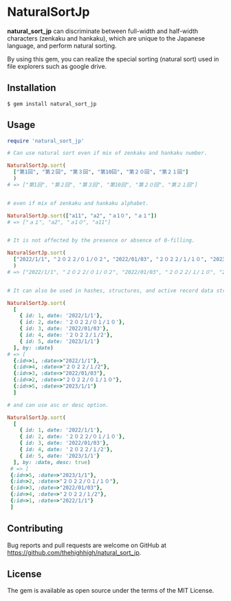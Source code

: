 # NaturalSortJp

**natural_sort_jp** can discriminate between full-width and half-width characters (zenkaku and hankaku), which are unique to the Japanese language, and perform natural sorting.

By using this gem, you can realize the special sorting (natural sort) used in file explorers such as google drive.

## Installation

```
$ gem install natural_sort_jp
```

## Usage

```ruby
require 'natural_sort_jp'

# Can use natural sort even if mix of zenkaku and hankaku number.

NaturalSortJp.sort(
  ["第1回", "第２回", "第３回", "第10回", "第２０回", "第２１回"]
  )
# => ["第1回", "第２回", "第３回", "第10回", "第２０回", "第２１回"]


# even if mix of zenkaku and hankaku alphabet.

NaturalSortJp.sort(["a11", "a2", "ａ1０", "ａ１"])
# => ["ａ１", "a2", "ａ1０", "a11"]


# It is not affected by the presence or absence of 0-filling.

NaturalSortJp.sort(
  ["2022/1/1", "２０２２/０１/０２", "2022/01/03", "２０２２/１/１０", "2023/1/1"]
  )
# => ["2022/1/1", "２０２２/０１/０２", "2022/01/03", "２０２２/１/１０", "2023/1/1"]


# It can also be used in hashes, structures, and active record data structures.

NaturalSortJp.sort(
  [
    { id: 1, date: '2022/1/1'},
    { id: 2, date: '２０２２/０１/１０'},
    { id: 3, date: '2022/01/03'},
    { id: 4, date: '２０２２/１/2'},
    { id: 5, date: '2023/1/1'}
  ], by: :date)
# => [
  {:id=>1, :date=>"2022/1/1"},
  {:id=>4, :date=>"２０２２/１/2"},
  {:id=>3, :date=>"2022/01/03"},
  {:id=>2, :date=>"２０２２/０１/１０"},
  {:id=>5, :date=>"2023/1/1"}
  ]

# and can use asc or desc option. 

NaturalSortJp.sort(
  [
    { id: 1, date: '2022/1/1'},
    { id: 2, date: '２０２２/０１/１０'},
    { id: 3, date: '2022/01/03'},
    { id: 4, date: '２０２２/１/2'},
    { id: 5, date: '2023/1/1'}
  ], by: :date, desc: true)
 # => [
 {:id=>5, :date=>"2023/1/1"},                   
 {:id=>2, :date=>"２０２２/０１/１０"},         
 {:id=>3, :date=>"2022/01/03"},                 
 {:id=>4, :date=>"２０２２/１/2"},              
 {:id=>1, :date=>"2022/1/1"}
 ]

```

## Contributing

Bug reports and pull requests are welcome on GitHub at https://github.com/thehighhigh/natural_sort_jp.

## License

The gem is available as open source under the terms of the MIT License.
